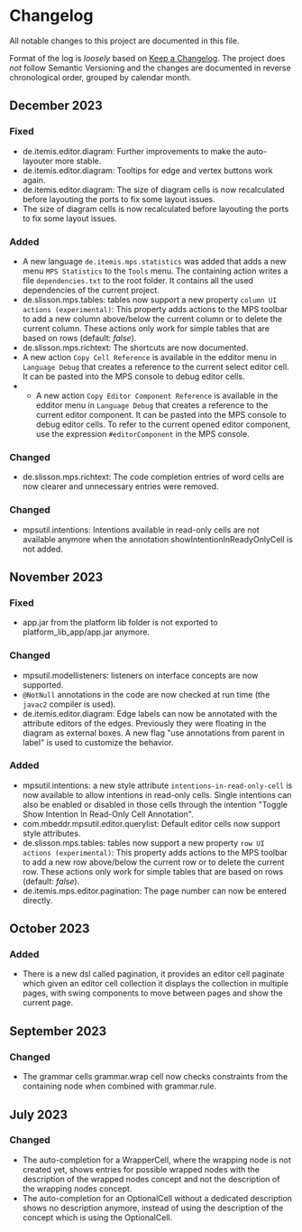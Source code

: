 # Changelog

All notable changes to this project are documented in this file.

Format of the log is _loosely_ based on [Keep a Changelog](https://keepachangelog.com/en/1.0.0/). 
The project does _not_ follow Semantic Versioning and the changes are documented in reverse chronological order, grouped by calendar month.

## December 2023

### Fixed

- de.itemis.editor.diagram: Further improvements to make the auto-layouter more stable.
- de.itemis.editor.diagram: Tooltips for edge and vertex buttons work again.
- de.itemis.editor.diagram: The size of diagram cells is now recalculated before layouting the ports to fix some layout issues.
- The size of diagram cells is now recalculated before layouting the ports to fix some layout issues.

### Added

- A new language `de.itemis.mps.statistics` was added that adds a new menu `MPS Statistics` to the `Tools`  menu. The containing action writes a file `dependencies.txt` to the root folder. It contains all the used dependencies of the current project. 
- de.slisson.mps.tables: tables now support a new property `column UI actions (experimental)`: This property adds actions to the MPS toolbar to add a new column above/below the current column or to delete the current column. These actions only work for simple tables that are based on rows (default: *false*).
- de.slisson.mps.richtext: The shortcuts are now documented.
- A new action `Copy Cell Reference` is available in the edditor menu in `Language Debug` that creates a reference to the current select editor cell. It can be pasted into the MPS console to debug editor cells.
- - A new action `Copy Editor Component Reference` is available in the edditor menu in `Language Debug` that creates a reference to the current editor component. It can be pasted into the MPS console to debug editor cells. To refer to the current opened editor component, use the expression `#editorComponent` in the MPS console.

### Changed

- de.slisson.mps.richtext: The code completion entries of word cells are now clearer and unnecessary entries were removed.

### Changed

- mpsutil.intentions: Intentions available in read-only cells are not available anymore when the annotation showIntentionInReadyOnlyCell is not added.

## November 2023

### Fixed

- app.jar from the platform lib folder is not exported to platform_lib_app/app.jar anymore.

### Changed

- mpsutil.modellisteners: listeners on interface concepts are now supported.
- `@NotNull` annotations in the code are now checked at run time (the `javac2` compiler is used).
- de.itemis.editor.diagram: Edge labels can now be annotated with the attribute editors of the edges. Previously they were floating in the diagram as external boxes. A new flag "use annotations from parent in label" is used to customize the behavior.

### Added

- mpsutil.intentions: a new style attribute `intentions-in-read-only-cell` is now available to allow intentions in read-only cells. Single intentions can also be enabled or disabled in those cells through the intention "Toggle Show Intention In Read-Only Cell Annotation".
- com.mbeddr.mpsutil.editor.querylist: Default editor cells now support style attributes.
- de.slisson.mps.tables: tables now support a new property `row UI actions (experimental)`: This property adds actions to the MPS toolbar to add a new row above/below the current row or to delete the current row. These actions only work for simple tables that are based on rows (default: *false*).
- de.itemis.mps.editor.pagination: The page number can now be entered directly.

## October 2023

### Added

- There is a new dsl called pagination, it provides an editor cell paginate which given an editor cell collection it displays the collection in multiple pages, with swing components to move between pages and show the current page.

## September 2023

### Changed

- The grammar cells grammar.wrap cell now checks constraints from the containing node when combined with grammar.rule.

## July 2023

### Changed

- The auto-completion for a WrapperCell, where the wrapping node is not created yet, shows entries for possible wrapped nodes with the description of the wrapped nodes concept and not the description of the wrapping nodes concept.  
- The auto-completion for an OptionalCell without a dedicated description shows no description anymore, instead of using the description of the concept which is using the OptionalCell.  
